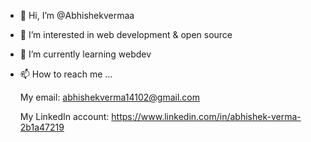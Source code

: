 




- 👋 Hi, I’m @Abhishekvermaa
- 👀 I’m interested in web development & open source
- 🌱 I’m currently learning webdev
- 📫 How to reach me ...

   My email: abhishekverma14102@gmail.com 

   My LinkedIn account: https://www.linkedin.com/in/abhishek-verma-2b1a47219
<!---
Abhishekvermaa/Abhishekvermaa is a ✨ special ✨ repository because its `README.md` (this file) appears on your GitHub profile.
You can click the Preview link to take a look at your changes.
--->
